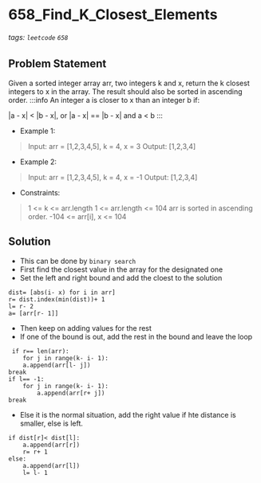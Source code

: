 # 658_Find_K_Closest_Elements
###### tags: `leetcode` `658`
## Problem Statement
Given a sorted integer array arr, two integers k and x, return the k closest integers to x in the array. The result should also be sorted in ascending order.
:::info
An integer a is closer to x than an integer b if:

|a - x| < |b - x|, or
|a - x| == |b - x| and a < b
:::

- Example 1:

> Input: arr = [1,2,3,4,5], k = 4, x = 3
Output: [1,2,3,4]
- Example 2:

> Input: arr = [1,2,3,4,5], k = 4, x = -1
Output: [1,2,3,4]
 
- Constraints:

> 1 <= k <= arr.length
1 <= arr.length <= 104
arr is sorted in ascending order.
-104 <= arr[i], x <= 104

## Solution
- This can be done by ```binary search```
- First find the closest value in the array for the designated one
- Set the left and right bound and add the cloest to the solution
```python=
dist= [abs(i- x) for i in arr]
r= dist.index(min(dist))+ 1
l= r- 2
a= [arr[r- 1]]
```
- Then keep on adding values for the rest
- If one of the bound is out, add the rest in the bound and leave the loop

```python=
 if r== len(arr):
    for j in range(k- i- 1):
    a.append(arr[l- j])
break
if l== -1:
    for j in range(k- i- 1):
        a.append(arr[r+ j])
break
```
- Else it is the normal situation, add the right value if hte distance is smaller, else is left.

```python=
if dist[r]< dist[l]:
    a.append(arr[r])
    r= r+ 1
else:
    a.append(arr[l])
    l= l- 1
```